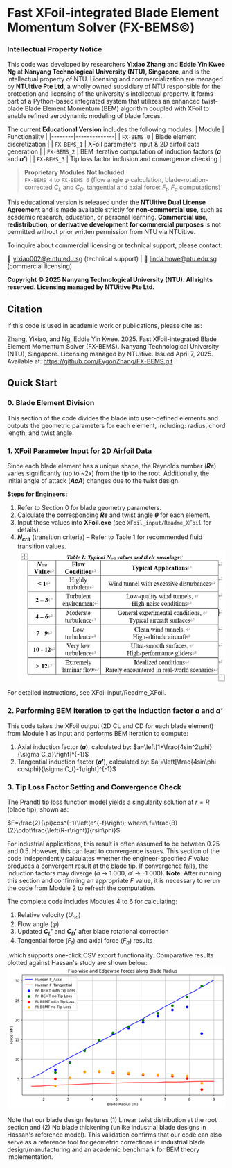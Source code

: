 # Fast XFoil-integrated Blade Element Momentum Solver (FX-BEMS©)

### Intellectual Property Notice
This code was developed by researchers **Yixiao Zhang** and **Eddie Yin Kwee Ng** at **Nanyang Technological University (NTU), Singapore**, and is the intellectual property of NTU. Licensing and commercialization are managed by **NTUitive Pte Ltd**, a wholly owned subsidiary of NTU responsible for the protection and licensing of the university's intellectual property. It forms part of a Python-based integrated system that utilizes an enhanced twist-blade Blade Element Momentum (BEM) algorithm coupled with XFoil to enable refined aerodynamic modeling of blade forces.

The current **Educational Version** includes the following modules:
| Module | Functionality |
|--------|--------------|
| `FX-BEMS_0` | Blade element discretization |
| `FX-BEMS_1` | XFoil parameters input & 2D airfoil data generation |
| `FX-BEMS_2` | BEM iterative computation of induction factors (***a*** and ***a'***) |
| `FX-BEMS_3` | Tip loss factor inclusion and convergence checking |

> **Proprietary Modules Not Included**:  
> `FX-BEMS_4` to `FX-BEMS_6` (flow angle $φ$ calculation, blade-rotation-corrected $C_L$ and $C_D$, tangential and axial force: $F_t$, $F_a$ computations)

This educational version is released under the **NTUitive Dual License Agreement** and is made available strictly for **non-commercial use**, such as academic research, education, or personal learning. **Commercial use, redistribution, or derivative development for commercial purposes** is not permitted without prior written permission from NTU via NTUitive.

To inquire about commercial licensing or technical support, please contact:

📧 [yixiao002@e.ntu.edu.sg](mailto:yixiao002@e.ntu.edu.sg) (technical support) | 📧 [linda.howe@ntu.edu.sg](mailto:linda.howe@ntu.edu.sg) (commercial licensing)

**Copyright © 2025 Nanyang Technological University (NTU). All rights reserved. Licensing managed by NTUitive Pte Ltd.**

## Citation
If this code is used in academic work or publications, please cite as:

Zhang, Yixiao, and Ng, Eddie Yin Kwee. 2025. Fast XFoil-integrated Blade Element Momentum Solver (FX-BEMS). Nanyang Technological University (NTU), Singapore. Licensing managed by NTUitive. Issued April 7, 2025. Available at: https://github.com/EygonZhang/FX-BEMS.git

## Quick Start
### 0. Blade Element Division
This section of the code divides the blade into user-defined elements and outputs the geometric parameters for each element, including:
radius, chord length, and twist angle.
 
### 1. XFoil Parameter Input for 2D Airfoil Data
Since each blade element has a unique shape, the Reynolds number (***Re***) varies significantly (up to ~2x) from the tip to the root. Additionally, the initial angle of attack (***AoA***) changes due to the twist design.

**Steps for Engineers:**
 1. Refer to Section 0 for blade geometry parameters.
 2. Calculate the corresponding ***Re*** and twist angle ***θ*** for each element.
 3. Input these values into **XFoil.exe** (see ```XFoil_input/Readme_XFoil``` for details).
 4. **$N_{crit}$** (transition criteria) – Refer to Table 1 for recommended fluid transition values.
![Typical Ncrit values and their meanings](https://raw.githubusercontent.com/EygonZhang/FX-BEMS/main/figures/Ncrit%20reference%20table.png)

For detailed instructions, see XFoil input/Readme_XFoil.

### 2.  Performing BEM iteration to get the induction factor ***a*** and ***a'***
This code takes the XFoil output (2D CL and CD for each blade element) from Module 1 as input and performs BEM iteration to compute:

 1. Axial induction factor (***a***), calculated by: $a=\left[1+\frac{4sin^2\phi}{\sigma C_a}\right]^{-1}$
 2. Tangential induction factor (***a'***), calculated by: $a'=\left[\frac{4sin\phi cos\phi}{\sigma C_t}-1\right]^{-1}$

### 3. Tip Loss Factor Setting and Convergence Check
The Prandtl tip loss function model yields a singularity solution at $r = R$ (blade tip), shown as: 

$F=\frac{2}{\pi}cos^{-1}\left(e^{-f}\right); where\ f=\frac{B}{2}\cdot\frac{\left(R-r\right)}{rsin\phi}$

For industrial applications, this result is often assumed to be between 0.25 and 0.5. However, this can lead to convergence issues. This section of the code independently calculates whether the engineer-specified $F$ value produces a convergent result at the blade tip. If convergence fails, the induction factors may diverge ($a$ → 1.000, $a'$ → -1.000). 
**Note**: After running this section and confirming an appropriate $F$ value, it is necessary to rerun the code from Module 2 to refresh the computation.

The complete code includes Modules 4 to 6 for calculating: 
 1. Relative velocity ($U_{rel}$)
 2. Flow angle ($φ$)
 3. Updated **${C_L}'$** and **${C_D}'$** after blade rotational correction
 4. Tangential force ($F_{t}$) and axial force ($F_{a}$) results

,which supports one-click CSV export functionality. Comparative results plotted against Hassan's study are shown below:
![Force result comparison with Hassan w/o BEM correction!](https://github.com/EygonZhang/FX-BEMS/blob/main/results/Example%20blade_results.png)

Note that our blade design features (1) Linear twist distribution at the root section and (2) No blade thickening (unlike industrial blade designs in Hassan's reference model). This validation confirms that our code can also serve as a reference tool for geometric corrections in industrial blade design/manufacturing and an academic benchmark for BEM theory implementation.




